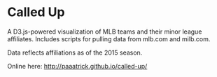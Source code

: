 Called Up
=========

A D3.js-powered visualization of MLB teams and their minor league affiliates. Includes scripts for pulling data from mlb.com and milb.com. 

Data reflects affiliations as of the 2015 season.

Online here: http://paaatrick.github.io/called-up/
